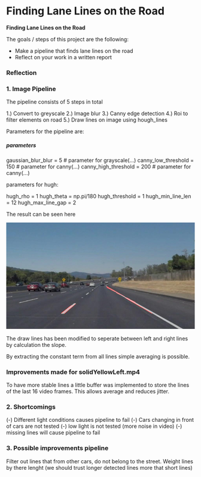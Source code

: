 # **Finding Lane Lines on the Road** 

**Finding Lane Lines on the Road**

The goals / steps of this project are the following:
* Make a pipeline that finds lane lines on the road
* Reflect on your work in a written report



### Reflection

### 1. Image Pipeline


The pipeline consists of 5 steps in total

1.) Convert to greyscale
2.) Image blur
3.) Canny edge detection
4.) Roi to filter elements on road
5.) Draw lines on image using hough_lines


Parameters for the pipeline are:


##### parameters

gaussian_blur_blur = 5        # parameter for grayscale(...)
canny_low_threshold = 150    # parameter for canny(...)
canny_high_threshold = 200   # parameter for canny(...)


parameters for hugh:

hugh_rho   = 1
hugh_theta   = np.pi/180
hugh_threshold   = 1
hugh_min_line_len   = 12
hugh_max_line_gap   = 2


The result can be seen here

![Image of Yaktocat](test_images_output/w_solidWhiteCurve.jpg)



The draw lines has been modified to seperate between left and right lines by calculation the slope.

By extracting the constant term from all lines simple averaging is possible.

### Improvements made for solidYellowLeft.mp4
To have more stable lines a little buffer was implemented to store the lines of the last 16 video frames.
This allows average and reduces jitter.



### 2. Shortcomings
(-) Different light conditions causes pipeline to fail
(-) Cars changing in front of cars are not tested
(-) low light is not tested (more noise in video)
(-) missing lines will cause pipeline to fail


### 3. Possible improvements pipeline

Filter out lines that from other cars, do not belong to the street.
Weight lines by there lenght (we should trust longer detected lines more that short lines)

